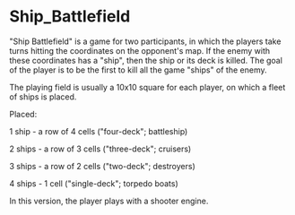# Ship_Battlefield 
"Ship Battlefield" is a game for two participants, in which the players take turns hitting the coordinates on the opponent's map.
If the enemy with these coordinates has a "ship", then the ship or its deck is killed.
The goal of the player is to be the first to kill all the game "ships" of the enemy.

The playing field is usually a 10x10 square for each player, on which a fleet of ships is placed.

Placed:

1 ship - a row of 4 cells ("four-deck"; battleship)

2 ships - a row of 3 cells ("three-deck"; cruisers)

3 ships - a row of 2 cells ("two-deck"; destroyers)

4 ships - 1 cell ("single-deck"; torpedo boats)

In this version, the player plays with a shooter engine.
